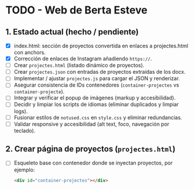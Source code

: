 # TODO - Web de Berta Esteve

## 1. Estado actual (hecho / pendiente)
- [x] index.html: sección de proyectos convertida en enlaces a projectes.html con anchors.  
- [x] Corrección de enlaces de Instagram añadiendo `https://`.  
- [ ] Crear `projectes.html` (listado dinámico de proyectos).  
- [ ] Crear `projectes.json` con entradas de proyectos extraídas de los docx.  
- [ ] Implementar / ajustar `projectes.js` para cargar el JSON y renderizar.  
- [ ] Asegurar consistencia de IDs contenedores (`container-projectes` vs `container-projecte`).  
- [ ] Integrar y verificar el popup de imágenes (markup y accesibilidad).  
- [ ] Decidir y limpiar los scripts de idiomas (eliminar duplicados y limpiar logs).  
- [ ] Fusionar estilos de `notused.css` en `style.css` y eliminar redundancias.  
- [ ] Validar responsive y accesibilidad (alt text, foco, navegación por teclado).

## 2. Crear página de proyectos (`projectes.html`)
- [ ] Esqueleto base con contenedor donde se inyectan proyectos, por ejemplo:
  ```html
  <div id="container-projectes"></div>
